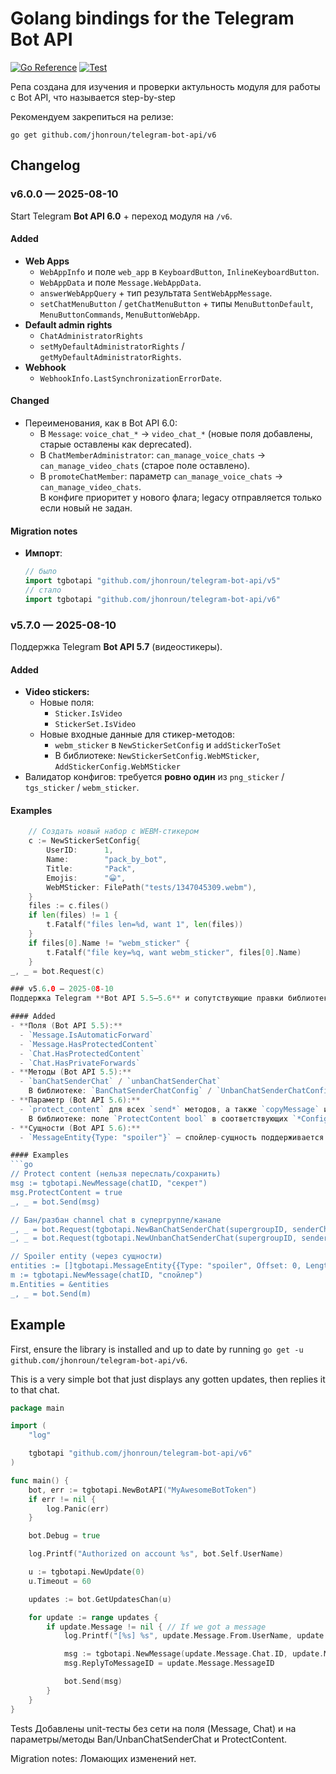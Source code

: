 # Golang bindings for the Telegram Bot API

[![Go Reference](https://pkg.go.dev/badge/github.com/jhonroun/telegram-bot-api/v6.svg)](https://pkg.go.dev/github.com/jhonroun/telegram-bot-api/v6)
[![Test](https://github.com/jhonroun/telegram-bot-api/actions/workflows/ci.yml/badge.svg)](https://github.com/jhonroun/telegram-bot-api/actions/workflows/ci.yml)

Репа создана для изучения и проверки актульность модуля для работы с Bot API, что называется step-by-step

Рекомендуем закрепиться на релизе:

```
go get github.com/jhonroun/telegram-bot-api/v6
```

## Changelog

### v6.0.0 — 2025-08-10
Start Telegram **Bot API 6.0** + переход модуля на `/v6`.

#### Added
- **Web Apps**
  - `WebAppInfo` и поле `web_app` в `KeyboardButton`, `InlineKeyboardButton`.
  - `WebAppData` и поле `Message.WebAppData`.
  - `answerWebAppQuery` + тип результата `SentWebAppMessage`.
  - `setChatMenuButton` / `getChatMenuButton` + типы `MenuButtonDefault`, `MenuButtonCommands`, `MenuButtonWebApp`.
- **Default admin rights**
  - `ChatAdministratorRights`
  - `setMyDefaultAdministratorRights` / `getMyDefaultAdministratorRights`.
- **Webhook**
  - `WebhookInfo.LastSynchronizationErrorDate`.

#### Changed
- Переименования, как в Bot API 6.0:
  - В `Message`: `voice_chat_*` → `video_chat_*` (новые поля добавлены, старые оставлены как deprecated).
  - В `ChatMemberAdministrator`: `can_manage_voice_chats` → `can_manage_video_chats` (старое поле оставлено).
  - В `promoteChatMember`: параметр `can_manage_voice_chats` → `can_manage_video_chats`.  
    В конфиге приоритет у нового флага; legacy отправляется только если новый не задан.

#### Migration notes
- **Импорт**:  
  ```go
  // было
  import tgbotapi "github.com/jhonroun/telegram-bot-api/v5"
  // стало
  import tgbotapi "github.com/jhonroun/telegram-bot-api/v6"

### v5.7.0 — 2025-08-10
Поддержка Telegram **Bot API 5.7** (видеостикеры).

#### Added
- **Video stickers:**
  - Новые поля:
    - `Sticker.IsVideo`
    - `StickerSet.IsVideo`
  - Новые входные данные для стикер-методов:
    - `webm_sticker` в `NewStickerSetConfig` и `addStickerToSet`
    - В библиотеке: `NewStickerSetConfig.WebMSticker`, `AddStickerConfig.WebMSticker`
- Валидатор конфигов: требуется **ровно один** из `png_sticker` / `tgs_sticker` / `webm_sticker`.

#### Examples
```go
	// Создать новый набор с WEBM-стикером
	c := NewStickerSetConfig{
		UserID:      1,
		Name:        "pack_by_bot",
		Title:       "Pack",
		Emojis:      "😀",
		WebMSticker: FilePath("tests/1347045309.webm"),
	}
	files := c.files()
	if len(files) != 1 {
		t.Fatalf("files len=%d, want 1", len(files))
	}
	if files[0].Name != "webm_sticker" {
		t.Fatalf("file key=%q, want webm_sticker", files[0].Name)
	}
_, _ = bot.Request(c)

### v5.6.0 — 2025-08-10
Поддержка Telegram **Bot API 5.5–5.6** и сопутствующие правки библиотеки.

#### Added
- **Поля (Bot API 5.5):**
  - `Message.IsAutomaticForward`
  - `Message.HasProtectedContent`
  - `Chat.HasProtectedContent`
  - `Chat.HasPrivateForwards`
- **Методы (Bot API 5.5):**
  - `banChatSenderChat` / `unbanChatSenderChat`  
    В библиотеке: `BanChatSenderChatConfig` / `UnbanChatSenderChatConfig`, конструкторы `NewBanChatSenderChat` и `NewUnbanChatSenderChat`.
- **Параметр (Bot API 5.6):**
  - `protect_content` для всех `send*` методов, а также `copyMessage` и `forwardMessage`.  
    В библиотеке: поле `ProtectContent bool` в соответствующих `*Config`.
- **Сущности (Bot API 5.6):**
  - `MessageEntity{Type: "spoiler"}` — спойлер-сущность поддерживается при (де)сериализации.

#### Examples
```go
// Protect content (нельзя переслать/сохранить)
msg := tgbotapi.NewMessage(chatID, "секрет")
msg.ProtectContent = true
_, _ = bot.Send(msg)

// Бан/разбан channel chat в супергруппе/канале
_, _ = bot.Request(tgbotapi.NewBanChatSenderChat(supergroupID, senderChannelID))
_, _ = bot.Request(tgbotapi.NewUnbanChatSenderChat(supergroupID, senderChannelID))

// Spoiler entity (через сущности)
entities := []tgbotapi.MessageEntity{{Type: "spoiler", Offset: 0, Length: 6}}
m := tgbotapi.NewMessage(chatID, "спойлер")
m.Entities = &entities
_, _ = bot.Send(m)
```


## Example

First, ensure the library is installed and up to date by running
`go get -u github.com/jhonroun/telegram-bot-api/v6`.

This is a very simple bot that just displays any gotten updates,
then replies it to that chat.

```go
package main

import (
	"log"

	tgbotapi "github.com/jhonroun/telegram-bot-api/v6"
)

func main() {
	bot, err := tgbotapi.NewBotAPI("MyAwesomeBotToken")
	if err != nil {
		log.Panic(err)
	}

	bot.Debug = true

	log.Printf("Authorized on account %s", bot.Self.UserName)

	u := tgbotapi.NewUpdate(0)
	u.Timeout = 60

	updates := bot.GetUpdatesChan(u)

	for update := range updates {
		if update.Message != nil { // If we got a message
			log.Printf("[%s] %s", update.Message.From.UserName, update.Message.Text)

			msg := tgbotapi.NewMessage(update.Message.Chat.ID, update.Message.Text)
			msg.ReplyToMessageID = update.Message.MessageID

			bot.Send(msg)
		}
	}
}
```

Tests
Добавлены unit-тесты без сети на поля (Message, Chat) и на параметры/методы Ban/UnbanChatSenderChat и ProtectContent.

Migration notes: Ломающих изменений нет.
